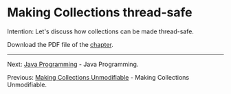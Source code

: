 # Making Collections thread-safe

Intention: Let's discuss how collections can be made thread-safe.

Download the PDF file of the [chapter](chapter_43.pdf).

<hr>

Next: [Java Programming](../../README.md "Java Programming") - Java Programming.

Previous: [Making Collections Unmodifiable](chapter_42.md "Making Collections Unmodifiable") - Making Collections Unmodifiable.